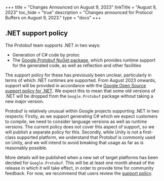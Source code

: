 +++
title = "Changes Announced on August 9, 2023"
linkTitle = "August 9, 2023"
toc_hide = "true"
description = "Changes announced for Protocol Buffers on August 9, 2023."
type = "docs"
+++

## .NET support policy

The Protobuf team supports .NET in two ways:

- Generation of C# code by protoc
- The [Google.Protobuf NuGet package](https://www.nuget.org/packages/Google.Protobuf),
  which provides runtime support for the generated code, as well as reflection
  and other facilities

The support policy for these has previously been unclear, particularly in terms
of which .NET runtimes are supported. From August 2023 onwards, support will be
provided in accordance with the [Google Open Source support policy for
.NET](https://opensource.google/documentation/policies/dotnet-support). We
expect this to mean that some old versions of .NET will be dropped from the
`Google.Protobuf` package without taking a new major version.

Protobuf is relatively unusual within Google projects supporting .NET in two
respects: Firstly, as we support generating C# which we expect customers to
compile, we need to consider language versions as well as runtime versions. The
current policy does not cover this aspect of support, so we will publish a
separate policy for this. Secondly, while Unity is not a first-class
supported platform, we understand that Protobuf is commonly used on Unity, and
we will intend to avoid breaking that usage as far as is reasonably possible.

More details will be published when a new set of target platforms has been
decided for `Google.Protobuf`. This will be at least one month ahead of the
release in which it will take effect, in order to provide time for community
feedback. For now, we recommend that users review the
[support policy](https://opensource.google/documentation/policies/dotnet-support).
